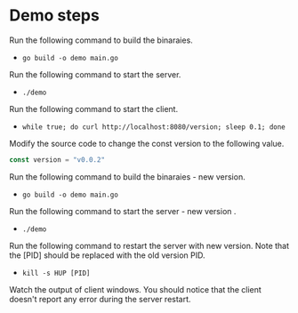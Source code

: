 # Demo steps

Run the following command to build the binaraies.

- `go build -o demo main.go`

Run the following command to start the server.

- `./demo`

Run the following command to start the client.

- `while true; do curl http://localhost:8080/version; sleep 0.1; done`

Modify the source code to change the const version to the following value.

```go
const version = "v0.0.2"
```

Run the following command to build the binaraies - new version.

- `go build -o demo main.go`

Run the following command to start the server - new version .

- `./demo`

Run the following command to restart the server with new version. Note that the [PID] should be replaced with the old version PID.

- `kill -s HUP [PID]`

Watch the output of client windows. You should notice that the client doesn't report any error during the server restart.
